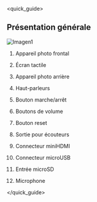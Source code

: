 <quick_guide> 

## Présentation générale

![Imagen1](http://static.energysistem.com/images/manuals/42547/585958ad3aeb4.jpg)

1. Appareil photo frontal

2. Écran tactile

3. Appareil photo arrière

4. Haut-parleurs

5. Bouton marche/arrêt

6. Boutons de volume

7. Bouton reset

8. Sortie pour écouteurs

9. Connecteur miniHDMI

10. Connecteur microUSB

11. Entrée microSD

12. Microphone

</quick_guide>

